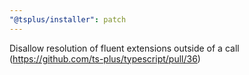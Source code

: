 ```yaml
---
"@tsplus/installer": patch
---
```


Disallow resolution of fluent extensions outside of a call (https://github.com/ts-plus/typescript/pull/36)
